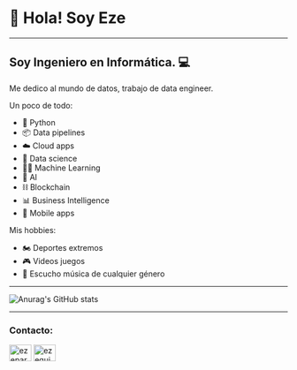 # 👋 Hola! Soy Eze
---
## Soy Ingeniero en Informática. 💻

Me dedico al mundo de datos, trabajo de data engineer.

Un poco de todo:

- 🐍 Python
- 📦 Data pipelines
- ☁️ Cloud apps
- 🔬 Data science 
- 👨‍💻 Machine Learning 
- 🤖 AI 
- ⛓️ Blockchain 
- 📊 Business Intelligence 
- 📱 Mobile apps 
  
Mis hobbies:

- 🏍️ Deportes extremos
- 🎮 Videos juegos
- 🎵 Escucho música de cualquier género 

---

![Anurag's GitHub stats](https://github-readme-stats.vercel.app/api?username=ezeparziale&show_icons=true&theme=dracula)

---

<h3 align="left">Contacto:</h3>
<p align="left">
<a href="https://twitter.com/ezeparziale" target="blank"><img align="center" src="https://raw.githubusercontent.com/rahuldkjain/github-profile-readme-generator/master/src/images/icons/Social/twitter.svg" alt="ezeparziale" height="30" width="40" /></a>
<a href="https://linkedin.com/in/ezequielparziale" target="blank"><img align="center" src="https://raw.githubusercontent.com/rahuldkjain/github-profile-readme-generator/master/src/images/icons/Social/linked-in-alt.svg" alt="ezequielparziale" height="30" width="40" /></a>
</p>
